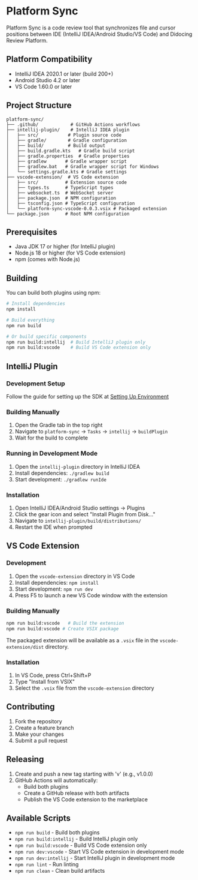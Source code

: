 # Platform Sync

Platform Sync is a code review tool that synchronizes file and cursor positions between IDE (IntelliJ IDEA/Android Studio/VS Code) and Didocing Review Platform.

## Platform Compatibility

- IntelliJ IDEA 2020.1 or later (build 200+)
- Android Studio 4.2 or later
- VS Code 1.60.0 or later

## Project Structure

```
platform-sync/
├── .github/            # GitHub Actions workflows
├── intellij-plugin/    # IntelliJ IDEA plugin
│   ├── src/           # Plugin source code
│   ├── gradle/        # Gradle configuration
│   ├── build/         # Build output
│   ├── build.gradle.kts   # Gradle build script
│   ├── gradle.properties  # Gradle properties
│   ├── gradlew       # Gradle wrapper script
│   ├── gradlew.bat   # Gradle wrapper script for Windows
│   └── settings.gradle.kts # Gradle settings
├── vscode-extension/  # VS Code extension
│   ├── src/          # Extension source code
│   ├── types.ts      # TypeScript types
│   ├── websocket.ts  # WebSocket server
│   ├── package.json  # NPM configuration
│   ├── tsconfig.json # TypeScript configuration
│   └── platform-sync-vscode-0.0.3.vsix # Packaged extension
└── package.json      # Root NPM configuration
```

## Prerequisites

- Java JDK 17 or higher (for IntelliJ plugin)
- Node.js 18 or higher (for VS Code extension)
- npm (comes with Node.js)

## Building

You can build both plugins using npm:

```bash
# Install dependencies
npm install

# Build everything
npm run build

# Or build specific components
npm run build:intellij  # Build IntelliJ plugin only
npm run build:vscode    # Build VS Code extension only
```

## IntelliJ Plugin

### Development Setup

Follow the guide for setting up the SDK at [Setting Up Environment](https://plugins.jetbrains.com/docs/intellij/setting-up-environment.html#preliminary-steps)

### Building Manually

1. Open the Gradle tab in the top right
2. Navigate to `platform-sync` -> `Tasks` -> `intellij` -> `buildPlugin`
3. Wait for the build to complete

### Running in Development Mode

1. Open the `intellij-plugin` directory in IntelliJ IDEA
2. Install dependencies: `./gradlew build`
3. Start development: `./gradlew runIde`

### Installation

1. Open IntelliJ IDEA/Android Studio settings -> Plugins
2. Click the gear icon and select "Install Plugin from Disk..."
3. Navigate to `intellij-plugin/build/distributions/`
4. Restart the IDE when prompted

## VS Code Extension

### Development

1. Open the `vscode-extension` directory in VS Code
2. Install dependencies: `npm install`
3. Start development: `npm run dev`
4. Press F5 to launch a new VS Code window with the extension

### Building Manually

```bash
npm run build:vscode   # Build the extension
npm run build:vscode # Create VSIX package
```

The packaged extension will be available as a `.vsix` file in the `vscode-extension/dist` directory.

### Installation

1. In VS Code, press Ctrl+Shift+P
2. Type "Install from VSIX"
3. Select the `.vsix` file from the `vscode-extension` directory


## Contributing

1. Fork the repository
2. Create a feature branch
3. Make your changes
4. Submit a pull request

## Releasing

1. Create and push a new tag starting with 'v' (e.g., v1.0.0)
2. GitHub Actions will automatically:
   - Build both plugins
   - Create a GitHub release with both artifacts
   - Publish the VS Code extension to the marketplace

## Available Scripts

- `npm run build` - Build both plugins
- `npm run build:intellij` - Build IntelliJ plugin only
- `npm run build:vscode` - Build VS Code extension only
- `npm run dev:vscode` - Start VS Code extension in development mode
- `npm run dev:intellij` - Start IntelliJ plugin in development mode
- `npm run lint` - Run linting
- `npm run clean` - Clean build artifacts
